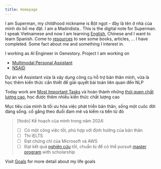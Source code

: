 ```yaml
---
title: Homepage
---
```

I am Superman, my childhood nickname is Bột ngọt - đây là tên ở nhà của mình do bố mẹ đặt. I am a Madridista.. This is the digital note for Superman. I speak Vietnamese and now I am learning [English](English.md), Chinese and I want to learn Spanish. Come to [resources](Resources.md) to see some books, articles, ... I have completed. Some fact about me and something I interest in.

I working as AI Engineer in Genestory. Project I am working on

- [Multimodal Personal Assistant](Assistant.md)
- [NSAID](NSAID.md)

Dự án về Assistant vừa là xây dụng công cụ hỗ trợ bản thân mình, vừa là học thêm kiến thức cần thiết để giải quyết bài toán liên quan đến NLP

Today work are [Most Important Tasks](To%20do.md) và hoàn thành những [thói quen chất lượng cao](), học được thêm nhiều kiến thức chất lượng cao

Mục tiêu của mình là tối ưu hóa việc phát triển bản thân, sống một cuôc đời đáng sống. cố gắng theo đuổi đam mê và kiếm ra tiền từ đó

> [!todo] Kế hoạch của mình trong năm 2024:
> - [ ] Có một công việc tốt, phù hợp với định hướng của bản thân
> - [ ] Thi IELTS
> - [ ] Đạt chứng chỉ của Microsoft và AWS
> - [ ] Đạt kết quả [nghiên cứu](Researcher.md) tốt, chuẩn bị để có thể pursuit [master program](Education.md#Master%20Program) with scholarship

Visit [Goals](Goal.md) for more detail about my life goals